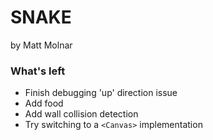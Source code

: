 # SNAKE
by Matt Molnar

### What's left
* Finish debugging 'up' direction issue
* Add food
* Add wall collision detection
* Try switching to a `<Canvas>` implementation
